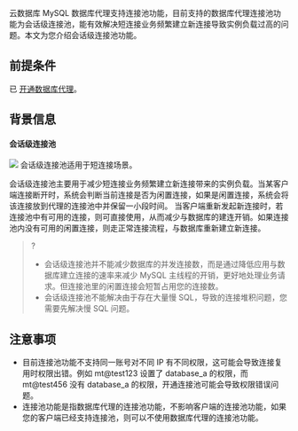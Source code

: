 云数据库 MySQL 数据库代理支持连接池功能，目前支持的数据库代理连接池功能为会话级连接池，能有效解决短连接业务频繁建立新连接导致实例负载过高的问题。本文为您介绍会话级连接池功能。

## 前提条件
已 [开通数据库代理](https://cloud.tencent.com/document/product/236/82231)。

## 背景信息
#### 会话级连接池
![](https://qcloudimg.tencent-cloud.cn/raw/74a11fec85a25b1c7e1d076bf504ea8d.png)
会话级连接池适用于短连接场景。

会话级连接池主要用于减少短连接业务频繁建立新连接带来的实例负载。当某客户端连接断开时，系统会判断当前连接是否为闲置连接，如果是闲置连接，系统会将该连接放到代理的连接池中并保留一小段时间。
当客户端重新发起新连接时，若连接池中有可用的连接，则可直接使用，从而减少与数据库的建连开销。如果连接池内没有可用的闲置连接，则走正常连接流程，与数据库重新建立新连接。
>?
>- 会话级连接池并不能减少数据库的并发连接数，而是通过降低应用与数据库建立连接的速率来减少 MySQL 主线程的开销，更好地处理业务请求。但连接池里的闲置连接会短暂占用您的连接数。
>- 会话级连接池不能解决由于存在大量慢 SQL，导致的连接堆积问题，您需要先解决慢 SQL 问题。

## 注意事项
- 目前连接池功能不支持同一账号对不同 IP 有不同权限，这可能会导致连接复用时权限出错。例如 mt@test123 设置了 database_a 的权限，而 mt@test456 没有 database_a 的权限，开通连接池可能会导致权限错误问题。
- 连接池功能是指数据库代理的连接池功能，不影响客户端的连接池功能，如果您的客户端已经支持连接池，则可以不使用数据库代理的连接池功能。
